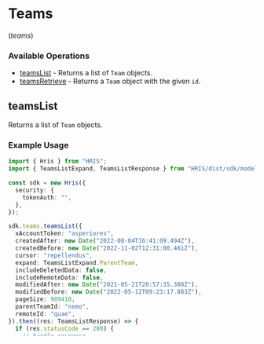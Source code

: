 # Teams
(*teams*)

### Available Operations

* [teamsList](#teamslist) - Returns a list of `Team` objects.
* [teamsRetrieve](#teamsretrieve) - Returns a `Team` object with the given `id`.

## teamsList

Returns a list of `Team` objects.

### Example Usage

```typescript
import { Hris } from "HRIS";
import { TeamsListExpand, TeamsListResponse } from "HRIS/dist/sdk/models/operations";

const sdk = new Hris({
  security: {
    tokenAuth: "",
  },
});

sdk.teams.teamsList({
  xAccountToken: "asperiores",
  createdAfter: new Date("2022-08-04T16:41:09.494Z"),
  createdBefore: new Date("2022-11-02T12:31:08.461Z"),
  cursor: "repellendus",
  expand: TeamsListExpand.ParentTeam,
  includeDeletedData: false,
  includeRemoteData: false,
  modifiedAfter: new Date("2021-05-21T20:57:35.388Z"),
  modifiedBefore: new Date("2022-05-12T09:23:17.883Z"),
  pageSize: 989410,
  parentTeamId: "nemo",
  remoteId: "quae",
}).then((res: TeamsListResponse) => {
  if (res.statusCode == 200) {
    // handle response
  }
});
```

### Parameters

| Parameter                                                                  | Type                                                                       | Required                                                                   | Description                                                                |
| -------------------------------------------------------------------------- | -------------------------------------------------------------------------- | -------------------------------------------------------------------------- | -------------------------------------------------------------------------- |
| `request`                                                                  | [operations.TeamsListRequest](../../models/operations/teamslistrequest.md) | :heavy_check_mark:                                                         | The request object to use for the request.                                 |
| `config`                                                                   | [AxiosRequestConfig](https://axios-http.com/docs/req_config)               | :heavy_minus_sign:                                                         | Available config options for making requests.                              |


### Response

**Promise<[operations.TeamsListResponse](../../models/operations/teamslistresponse.md)>**


## teamsRetrieve

Returns a `Team` object with the given `id`.

### Example Usage

```typescript
import { Hris } from "HRIS";
import { TeamsRetrieveExpand, TeamsRetrieveResponse } from "HRIS/dist/sdk/models/operations";

const sdk = new Hris({
  security: {
    tokenAuth: "",
  },
});

sdk.teams.teamsRetrieve({
  xAccountToken: "quaerat",
  expand: TeamsRetrieveExpand.ParentTeam,
  id: "cc413aa6-3aae-48d6-b864-dbb675fd5e60",
  includeRemoteData: false,
}).then((res: TeamsRetrieveResponse) => {
  if (res.statusCode == 200) {
    // handle response
  }
});
```

### Parameters

| Parameter                                                                          | Type                                                                               | Required                                                                           | Description                                                                        |
| ---------------------------------------------------------------------------------- | ---------------------------------------------------------------------------------- | ---------------------------------------------------------------------------------- | ---------------------------------------------------------------------------------- |
| `request`                                                                          | [operations.TeamsRetrieveRequest](../../models/operations/teamsretrieverequest.md) | :heavy_check_mark:                                                                 | The request object to use for the request.                                         |
| `config`                                                                           | [AxiosRequestConfig](https://axios-http.com/docs/req_config)                       | :heavy_minus_sign:                                                                 | Available config options for making requests.                                      |


### Response

**Promise<[operations.TeamsRetrieveResponse](../../models/operations/teamsretrieveresponse.md)>**

